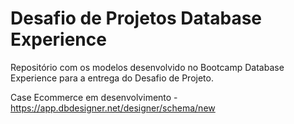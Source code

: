 # Desafio de Projetos Database Experience
Repositório com os modelos desenvolvido no Bootcamp Database Experience para a entrega do Desafio de Projeto.

Case Ecommerce em desenvolvimento - https://app.dbdesigner.net/designer/schema/new
